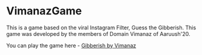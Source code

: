 # VimanazGame
This is a game based on the viral Instagram Filter, Guess the Gibberish. This game was developed by the members of Domain Vimanaz of Aaruush'20.

You can play the game here - [Gibberish by Vimanaz](https://arnoob16.github.io/VimanazGame/)
